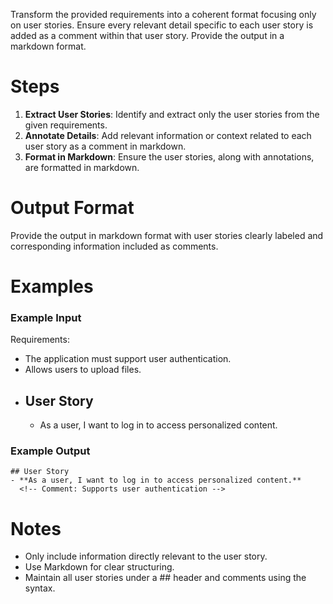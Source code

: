 Transform the provided requirements into a coherent format focusing only on user stories. Ensure every relevant detail specific to each user story is added as a comment within that user story. Provide the output in a markdown format.

# Steps

1. **Extract User Stories**: Identify and extract only the user stories from the given requirements.
2. **Annotate Details**: Add relevant information or context related to each user story as a comment in markdown.
3. **Format in Markdown**: Ensure the user stories, along with annotations, are formatted in markdown.

# Output Format

Provide the output in markdown format with user stories clearly labeled and corresponding information included as comments.

# Examples

### Example Input

Requirements:
- The application must support user authentication.
- Allows users to upload files.
- ## User Story
  - As a user, I want to log in to access personalized content.

### Example Output

```
## User Story
- **As a user, I want to log in to access personalized content.**
  <!-- Comment: Supports user authentication -->
```

# Notes

- Only include information directly relevant to the user story.
- Use Markdown for clear structuring.
- Maintain all user stories under a ## header and comments using the <!-- comment --> syntax.